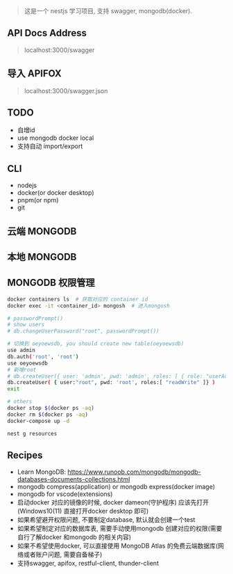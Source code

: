 > 这是一个 nestjs 学习项目, 支持 swagger, mongodb(docker).

## API Docs Address

> localhost:3000/swagger

## 导入 APIFOX

> localhost:3000/swagger.json

## TODO

* 自增id
* use mongodb docker local
* 支持自动 import/export

## CLI

* nodejs
* docker(or docker desktop)
* pnpm(or npm)
* git

## 云端 MONGODB

## 本地 MONGODB

## MONGODB 权限管理

```bash
docker containers ls  # 获取对应的 container id
docker exec -it <container_id> mongosh  # 进入mongosh

# passwordPrompt()
# show users
# db.changeUserPassword("root", passwordPrompt())

# 切换到 oeyoewsdb, you should create new table(oeyoewsdb)
use admin
db.auth('root', 'root')
use oeyoewsdb
# 新增root
# db.createUser({ user: 'admin', pwd: 'admin', roles: [ { role: "userAdminAnyDatabase", db: "admin" } ] });
db.createUser( { user:"root", pwd: 'root', roles:[ "readWrite" ]} )
exit

# others
docker stop $(docker ps -aq)
docker rm $(docker ps -aq)
docker-compose up -d

nest g resources
```


## Recipes

* Learn MongoDB: https://www.runoob.com/mongodb/mongodb-databases-documents-collections.html
* mongodb compress(application) or mongodb express(docker image)
* mongodb for vscode(extensions)
* 启动docker 对应的镜像的时候, docker dameon(守护程序) 应该先打开(Windows10(11) 直接打开docker desktop 即可)
* 如果希望避开权限问题, 不要制定database, 默认就会创建一个test
* 如果希望制定对应的数据库表, 需要手动使用mongodb 创建对应的权限(需要自行了解docker 和mongodb 的相关内容)
* 如果不希望使用docker, 可以直接使用 MongoDB Atlas 的免费云端数据库(网络或者账户问题, 需要自备梯子)
* 支持swagger, apifox, restful-client, thunder-client
